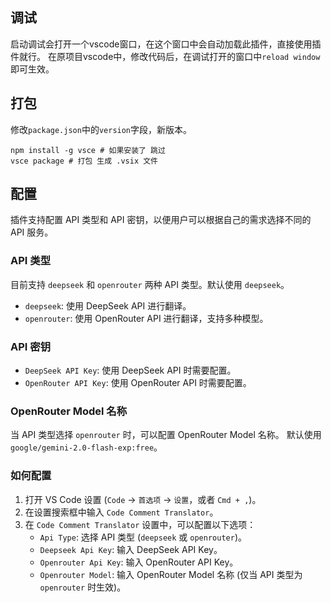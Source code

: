 ## 调试
启动调试会打开一个vscode窗口，在这个窗口中会自动加载此插件，直接使用插件就行。
在原项目vscode中，修改代码后，在调试打开的窗口中`reload window`即可生效。

## 打包
修改`package.json`中的`version`字段，新版本。

```shell
npm install -g vsce # 如果安装了 跳过
vsce package # 打包 生成 .vsix 文件
```

## 配置

插件支持配置 API 类型和 API 密钥，以便用户可以根据自己的需求选择不同的 API 服务。

### API 类型

目前支持 `deepseek` 和 `openrouter` 两种 API 类型。默认使用 `deepseek`。

- `deepseek`: 使用 DeepSeek API 进行翻译。
- `openrouter`: 使用 OpenRouter API 进行翻译，支持多种模型。

### API 密钥

- `DeepSeek API Key`:  使用 DeepSeek API 时需要配置。
- `OpenRouter API Key`: 使用 OpenRouter API 时需要配置。

### OpenRouter Model 名称

当 API 类型选择 `openrouter` 时，可以配置 OpenRouter Model 名称。
默认使用 `google/gemini-2.0-flash-exp:free`。

### 如何配置

1. 打开 VS Code 设置 (`Code` -> `首选项` -> `设置`，或者 `Cmd + ,`)。
2. 在设置搜索框中输入 `Code Comment Translator`。
3. 在 `Code Comment Translator` 设置中，可以配置以下选项：
    - `Api Type`:  选择 API 类型 (`deepseek` 或 `openrouter`)。
    - `Deepseek Api Key`:  输入 DeepSeek API Key。
    - `Openrouter Api Key`:  输入 OpenRouter API Key。
    - `Openrouter Model`:  输入 OpenRouter Model 名称 (仅当 API 类型为 `openrouter` 时生效)。

